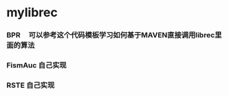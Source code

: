 # mylibrec



<h3>BPR     可以参考这个代码模板学习如何基于MAVEN直接调用librec里面的算法<br/></h3>
<h3>FismAuc 自己实现 </h3>
<h3>RSTE    自己实现 </h3>

